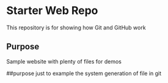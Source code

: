 # Starter Web Repo

This repository is for showing how Git and GitHub work

## Purpose

Sample website with plenty of files for demos

##purpose
just to example the system generation of file in git
